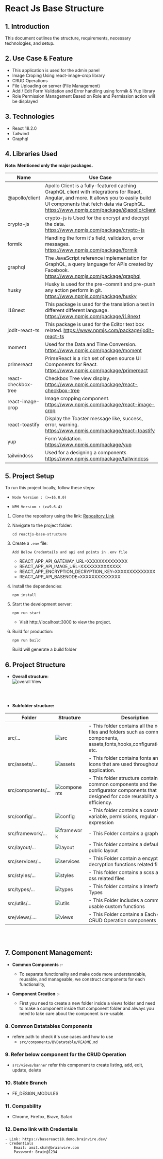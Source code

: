 # React Js Base Structure

## 1. Introduction

This document outlines the structure, requirements, necessary technologies, and setup.

## 2. Use Case & Feature

-   This application is used for the admin panel 
-   Image Croping Using react-image-crop library
-   CRUD Operations 
-   File Uploading on server (File Management)
-   Add / Edit Form Validation and Error handling using formik & Yup library
-   Role Permission Management Based on Role and Permission action will be displayed



## 3. Technologies

-   React 18.2.0
-   Tailwind
-   Graphql

## 4. Libraries Used

**Note: Mentioned only the major packages.**

| Name                | Use Case                                                                                                                                                                                                                       |
| ------------------- | ------------------------------------------------------------------------------------------------------------------------------------------------------------------------------------------------------------------------------ |
| @apollo/client      | Apollo Client is a fully-featured caching GraphQL client with integrations for React, Angular, and more. It allows you to easily build UI components that fetch data via GraphQL. https://www.npmjs.com/package/@apollo/client |
| crypto-js           | crypto-js is Used for the encrypt and decrypt the data. https://www.npmjs.com/package/crypto-js                                                                                                                                |
| formik              | Handling the form it's field, validation, error messages. https://www.npmjs.com/package/formik                                                                                                                                 |
| graphql             | The JavaScript reference implementation for GraphQL, a query language for APIs created by Facebook. https://www.npmjs.com/package/graphql                                                                                      |
| husky               | Husky is used for the pre-commit and pre-push any action perform in git. https://www.npmjs.com/package/husky                                                                                                                   |
| i18next             | This package is used for the translation a text in different different language. https://www.npmjs.com/package/i18next                                                                                                         |
| jodit-react-ts      | This package is used for the Editor text box related. https://www.npmjs.com/package/jodit-react-ts                                                                                                                             |
| moment              | Used for the Data and Time Conversion. https://www.npmjs.com/package/moment                                                                                                                                                    |
| primereact          | PrimeReact is a rich set of open source UI Components for React. https://www.npmjs.com/package/primereact                                                                                                                      |
| react-checkbox-tree | Checkbox Tree view display. https://www.npmjs.com/package/react-checkbox-tree                                                                                                                                                  |
| react-image-crop    | Image cropping component. https://www.npmjs.com/package/react-image-crop                                                                                                                                                       |
| react-toastify      | Display the Toaster message like, success, error, warning. https://www.npmjs.com/package/react-toastify                                                                                                                        |
| yup                 | Form Validation. https://www.npmjs.com/package/yup                                                                                                                                                                             |
| tailwindcss         | Used for a designing a components. https://www.npmjs.com/package/tailwindcss                                                                                                                                                   |

## 5. Project Setup

To run this project locally, follow these steps:

-   `Node Version : (>=16.0.0)`

-   `NPM Version : (>=9.6.4)`

1. Clone the repository using the link: [Repository Link](https://BrainvireInfo@dev.azure.com/BrainvireInfo/NodeJS%20Base%20Structure/_git/reactjs-base-structure)

2. Navigate to the project folder:

    `cd reactjs-base-structure`

3. Create a `.env` file:

    `Add Below Credentails and api end points in .env file`

    - REACT_APP_API_GATEWAY_URL=XXXXXXXXXXXXXX
    - REACT_APP_API_IMAGE_URL=XXXXXXXXXXXXXX
    - REACT_APP_ENCRYPTION_DECRYPTION_KEY=XXXXXXXXXXXXXX
    - REACT_APP_API_BASENODE=XXXXXXXXXXXXXX

4. Install the dependencies:

    `npm install`

5. Start the development server:

    `npm run start`

    - Visit http://localhost:3000 to view the project.

6. Build for production:

    `npm run build`

    Build will generate a build folder

## 6. Project Structure

-   **Overall structure:**
    <br>
    ![overall View](./readmeImages/completesrc.png)

<br><br>

-   **Subfolder structure:**
    <br>

| Folder             | Structure                                    | Description                                                                                                                                      |
| ------------------ | -------------------------------------------- | ------------------------------------------------------------------------------------------------------------------------------------------------ |
| src/...            | ![src](./readmeImages/src.png)               | - This folder contains all the necessary files and folders such as common components, assets,fonts,hooks,configurations,pages etc.               |
| src/assets/...     | ![assets](./readmeImages/assets.png)         | - This folder contains fonts and images, Icons that are used throughout the application.                                                         |
| src/components/... | ![components](./readmeImages/components.png) | - This folder structure contains all the common components and the configurator components that are designed for code reusablity and efficiency. |
| src/config/...     | ![config](./readmeImages/config.png)         | - This folder contains a constant variable, permissions, regular common expression                                                               |
| src/framework/...  | ![framework](./readmeImages/frameworks.png)  | - This Folder contains a graphqls                                                                                                                |
| src/layout/...     | ![layout](./readmeImages/layout.png)         | - This folder contains a default and public layout                                                                                               |
| src/services/...   | ![services](./readmeImages/services.png)     | - This Folder contain a encyption and decryption functions related files                                                                         |
| src/styles/...     | ![styles](./readmeImages/styles.png)         | - This folder contains a scss and other css related files                                                                                        |
| src/types/...      | ![types](./readmeImages/types.png)           | - This folder contains a Interface and Types                                                                                                     |
| src/utils/...      | ![utils](./readmeImages/utils.png)           | - This Folder includes a common re-usable custom functions                                                                                       |
| sre/views/....     | ![views](./readmeImages/views.png)           | - This Folder contains a Each common CRUD Operation components                                                                                   |

<br><br>

## 7. Component Management:

-   **Common Components** :-

    -   To separate functionality and make code more understandable, reusable, and manageable, we construct components for each functionality,

-   **Component Creation** :-
    -   First you need to create a new folder inside a views folder and need to make a component inside that component folder and always you need to take care about the component is re-usable.

### 8. Common Datatables Components

-   refere path to check it's use cases and how to use
    -   `src/components/BVDatatable/README.md`

### 9. Refer below component for the CRUD Operation

-   `src/views/banner` refer this component to create listing, add, edit, update, delete


### 10. Stable Branch
- FE_DESIGN_MODULES

### 11. Compability
- Chrome, Firefox, Brave, Safari

### 12. Demo link with Credentails
```
- Link: https://basereact18.demo.brainvire.dev/
- Credentials
    Email: amit.shah@brainvire.com
    Password: Brain@1234
```
    